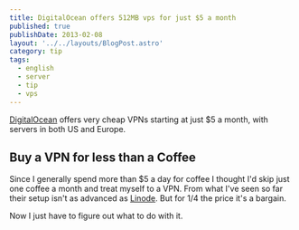 ```yaml
---
title: DigitalOcean offers 512MB vps for just $5 a month
published: true
publishDate: 2013-02-08
layout: '../../layouts/BlogPost.astro'
category: tip
tags:
  - english
  - server
  - tip
  - vps
---
```


[DigitalOcean][1] offers very cheap VPNs starting at just \$5 a month, with servers in both US and Europe.

## Buy a VPN for less than a Coffee

Since I generally spend more than \$5 a day for coffee I thought I'd skip just one coffee a month and treat myself to a VPN. From what I've seen so far their setup isn't as advanced as [Linode][2]. But for 1/4 the price it's a bargain.

Now I just have to figure out what to do with it.

[1]: https://www.digitalocean.com
[2]: http://www.linode.com/

